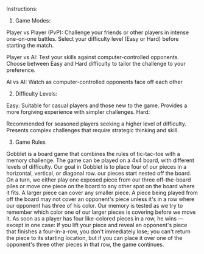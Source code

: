 Instructions:
1. Game Modes:
   
Player vs Player (PvP):
Challenge your friends or other players in intense one-on-one battles.
Select your difficulty level (Easy or Hard) before starting the match.

Player vs AI:
Test your skills against computer-controlled opponents.
Choose between Easy and Hard difficulty to tailor the challenge to your preference.

AI vs AI:
Watch as computer-controlled opponents face off each other

2. Difficulty Levels:
   
Easy:
Suitable for casual players and those new to the game.
Provides a more forgiving experience with simpler challenges.
Hard:

Recommended for seasoned players seeking a higher level of difficulty.
Presents complex challenges that require strategic thinking and skill.

3. Game Rules

Gobblet is a board game that combines the rules of tic-tac-toe with a memory challenge. 
The game can be played on a 4x4 board, with different levels of difficulty. 
Our goal in Gobblet is to place four of our pieces in a horizontal, vertical, 
or diagonal row. our pieces start nested off the board. On a turn, 
we either play one exposed piece from our three off-the-board piles or move one piece on the board to any other spot on the board where it fits. 
A larger piece can cover any smaller piece. A piece being played from off the board may not cover an opponent's piece unless 
it's in a row where our opponent has three of his color. Our memory is tested as we try to remember which color one of our larger pieces 
is covering before we move it. As soon as a player has four like-colored pieces in a row, he wins — except in one case: If you lift your piece and 
reveal an opponent's piece that finishes a four-in-a-row, you don't immediately lose; you can't return the piece to its starting location, 
but if you can place it over one of the opponent's three other pieces in that row, the game continues.
